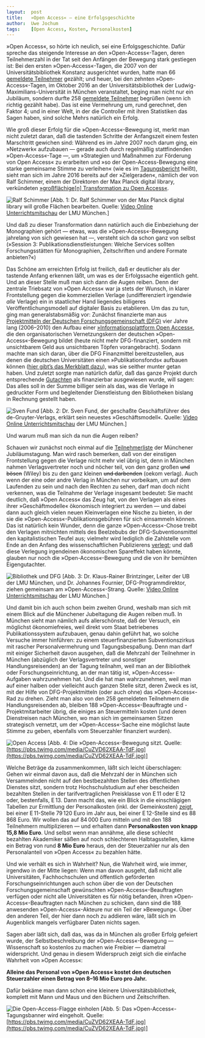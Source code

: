 ```yaml
---
layout:  post
title:   »Open Access« — eine Erfolgsgeschichte
author:  Uwe Jochum
tags:    [Open Access, Kosten, Personalkosten]
---
```


»Open Access«, so hörte ich neulich, sei eine
Erfolgsgeschichte. Dafür spreche das steigende Interesse an den
»Open-Access«-Tagen, deren Teilnehmerzahl in der Tat seit den
Anfängen der Bewegung stark gestiegen ist: Bei den ersten
»Open-Access«-Tagen, die 2007 von der Universitätsbibliothek
Konstanz ausgerichtet wurden, hatte man 66 [gemeldete
Teilnehmer](https://open-access.net/community/open-access-tage/open-access-tage-2007-konstanz/teilnehmerinnen/)
gezählt; und heuer, bei den zehnten »Open-Access«-Tagen, im
Oktober 2016 an der Universitätsbibliothek der
Ludwig-Maximilians-Universität in München veranstaltet, beging
man nicht nur ein Jubiläum, sondern durfte 258 [gemeldete
Teilnehmer](https://open-access.net/community/open-access-tage/open-access-tage-2016-muenchen/teilnehmerinnen/#c2214)
begrüßen (wenn ich richtig gezählt habe). Das ist eine Vermehrung
um, rund gerechnet, den Faktor 4; und in einer Welt, in der die
Controller mit ihren Statistiken das Sagen haben, sind solche
Mehrs natürlich ein Erfolg.

Wie groß dieser Erfolg für die »Open-Access«-Bewegung ist, merkt
man nicht zuletzt daran, daß die tastenden Schritte der
Anfangszeit einem festen Marschtritt gewichen sind: Während es im
Jahre 2007 noch darum ging, ein »Netzwerk« aufzubauen — gerade
auch durch regelmäßig stattfindenden »Open-Access«-Tage —, um
»Strategien und Maßnahmen zur Förderung von Open Access« zu
erarbeiten und »so der Open-Access-Bewegung eine starke
gemeinsame Stimme zu verleihen« (wie es im
[Tagungsbericht](http://nbn-resolving.de/urn:nbn:de:bsz:352-opus-48332)
heißt), sieht man sich im Jahre 2016 bereits auf der
»Zielgeraden«, nämlich der von Ralf Schimmer, einem der
Direktoren der Max Planck digital library, verkündeten
[»großflächige[n] Transformation zu Open
Access«](https://open-access.net/community/open-access-tage/open-access-tage-2016-muenchen/programm/).


![Ralf Schimmer](/5artikel/material/oat-16-muenchen-schimmer-2016-12-07.png
"Dr. Ralf Schimmer von der Max Planck digital library")
[Abb. 1: Dr. Ralf Schimmer von der Max Planck digital library
will große Flächen bearbeiten. Quelle: [Video Online
Unterrichtsmitschau](https://videoonline.edu.lmu.de/de/node/8216)
der LMU München.]

Und daß zu dieser Transformation dann natürlich
auch die Einbeziehung der Monographien gehört — etwas, was die
»Open-Access«-Bewegung jahrelang von sich gewiesen hat —,
versteht sich da schon ganz von selbst (»Session 3:
Publikationsdienstleistungen: Welche Services sollten
Forschungsstätten für Monographien, Zeitschriften und andere
Formate anbieten?«)

Das Schöne am erreichten Erfolg ist freilich, daß er deutlicher
als der tastende Anfang erkennen läßt, um was es der Erfolgssache
eigentlich geht. Und an dieser Stelle muß man sich dann die Augen
reiben. Denn der zentrale Triebsatz von »Open Access« war ja
stets der Wunsch, in klarer Frontstellung gegen die kommerziellen
Verlage (undifferenziert irgendwie *alle* Verlage) ein in
staatlicher Hand liegendes billigeres Veröffentlichungsmodell auf
digitaler Basis zu etablieren. Um das zu tun, ging man
generalstabsmäßig vor: Zunächst finanzierte man aus
[Projektmitteln der Deutschen Forschungsgemeinschaft
(DFG)](http://gepris.dfg.de/gepris/projekt/30757803) vier Jahre
lang (2006–2010) den Aufbau einer [»Informationsplattform Open
Access«](http://www.open-access.net), die den organisatorischen
Vernetzungskern der deutschen »Open-Access«-Bewegung bildet
(heute nicht mehr DFG-finanziert, sondern mit unsichtbarem Geld
aus unsichtbaren Töpfen vorangebracht). Sodann machte man sich
daran, über die DFG Finanzmittel bereitzustellen, aus denen die
deutschen Universitäten einen »Publikationsfonds« aufbauen können
([hier gibt’s das Merkblatt
dazu](http://www.dfg.de/formulare/12_20/12_20_de.pdf)), was sie
seither munter getan haben. Und zuletzt sorgte man natürlich
dafür, daß das ganze Projekt durch entsprechende
[Gutachten](http://www.b-i-t-online.de/heft/2015-05-sommerinterview.pdf)
als finanzierbar ausgewiesen wurde, will sagen: Das alles soll in
der Summe billiger sein als das, was die Verlage in gedruckter
Form und begleitender Dienstleistung den Bibliotheken bislang in
Rechnung gestellt haben.

![Sven
Fund](/5artikel/material/oat-16-muenchen-fund-2016-12-07.png
"Dr. Sven Fund, Geschäftsführer von Knowledge Unlached") [Abb. 2:
Dr. Sven Fund, der geschaßte Geschäftsführer des
de-Gruyter-Verlags, erklärt sein neuestes
»Geschäftsmodell«. Quelle: [Video Online
Unterrichtsmitschau](https://videoonline.edu.lmu.de/de/node/8219)
der LMU München.]

Und warum muß man sich da nun die Augen reiben? 

Schauen wir zunächst noch einmal auf die
[Teilnehmerliste](https://open-access.net/community/open-access-tage/open-access-tage-2016-muenchen/teilnehmerinnen/#c2214)
der Münchener Jubiläumstagung. Man wird rasch bemerken, daß von
der einstigen Frontstellung gegen die Verlage nicht mehr viel
übrig ist, denn in München nahmen Verlagsvertreter noch und
nöcher teil, von den ganz großen <s>und bösen</s> (Wiley) bis zu den
ganz kleinen <s>und darbenden</s> (oekom verlag). Auch wenn der
eine oder andre Verlag in München nur vorbeikam, um auf dem
Laufenden zu sein und nach den Rechten zu sehen, darf man doch
nicht verkennen, was die Teilnahme der Verlage insgesamt
bedeutet: Sie macht deutlich, daß »Open Access« das Zeug hat, von
den Verlagen als eines ihrer »Geschäftmodelle« ökonomisch
integriert zu werden — und dabei dann auch gleich vielen neuen
Kleinverlagen eine Nische zu bieten, in der sie die
»Open-Access«-Publikationsgebühren für sich einsammeln
können. Das ist natürlich kein Wunder, denn die ganze
»Open-Access«-Chose treibt den Verlagen mitnichten mittels des
Beelzebubs der DFG-Subventionsmittel den kapitalistischen Teufel
aus; vielmehr wird lediglich die Zahlstelle vom Ende an den
Anfang des wissenschaftlichen Publizierens
[verlegt](https://uwejochum.github.io/5artikel/politik/open%20access/2016/12/01/oekonomie-open-access/);
und daß diese Verlegung irgendeinen ökonomischen Spareffekt haben
könnte, glauben nur noch die »Open-Access«-Bewegung und die von
ihr bemühten Eigengutachter.

![Bibliothek und
DFG](/5artikel/material/oat-16-muenchen-2016-brintzinger-fournier-2016-12-07.png
"Dr. Brintzinger und Dr. Fournier") [Abb. 3: Dr. Klaus-Rainer
Brintzinger, Leiter der UB der LMU München, und Dr. Johannes
Fournier, DFG-Programmdirektor, ziehen gemeinsam am
»Open-Access«-Strang. Quelle: [Video Online
Unterrichtsmitschau](https://videoonline.edu.lmu.de/de/node/8220)
der LMU München.]

Und damit bin ich auch schon beim zweiten Grund, weshalb man sich
mit einem Blick auf die Münchener Jubeltagung die Augen reiben
muß. In München sieht man nämlich aufs allerschönste, daß der
Versuch, ein möglichst ökonomiefreies, weil direkt vom Staat
betriebenes Publikationssystem aufzubauen, genau dahin geführt
hat, wo solche Versuche immer hinführen: zu einem
steuerfinanzierten Subventionszirkus mit rascher
Personalvermehrung und Tagungsbespaßung. Denn man darf mit
einiger Sicherheit davon ausgehen, daß die Mehrzahl der
Teilnehmer in München (abzüglich der Verlagsvertreter und
sonstiger Handlungsreisenden) an der Tagung teilnahm, weil man an
der Bibliothek oder Forschungseinrichtung, an der man tätig ist,
»Open-Access«-Aufgaben wahrzunehmen hat. Und die hat man
wahrzunehmen, weil man auf einer halben oder vielleicht auch
ganzen Stelle sitzt, deren Zweck es ist, mit der Hilfe von
DFG-Projektmitteln (oder auch ohne) das »Open-Access«-Rad zu
drehen. Zieht man also von den 258 gemeldeten Teilnehmern die
Handlungsreisenden ab, bleiben 188 »Open-Access«-Beauftragte und
-Projektmitarbeiter übrig, die einiges an Steuermitteln kosten
(und deren Dienstreisen nach München, wo man sich im gemeinsamen
Sitzen strategisch vernetzt, um der »Open-Access«-Sache eine
möglichst laute Stimme zu geben, ebenfalls vom Steuerzahler
finanziert wurden).

![Open Access](https://pbs.twimg.com/media/CuZVD62XEAA-TdF.jpg
"Tagungsteilnehmer") [Abb. 4: Die »Open-Access«-Bewegung
sitzt. Quelle:
[https://pbs.twimg.com/media/CuZVD62XEAA-TdF.jpg](https://pbs.twimg.com/media/CuZVD62XEAA-TdF.jpg)]

Welche Beträge da zusammenkommen, läßt sich leicht überschlagen:
Gehen wir einmal davon aus, daß die Mehrzahl der in München sich
Versammelnden nicht auf den bestbezahlten Stellen des
öffentlichen Dienstes sitzt, sondern trotz Hochschulstudium auf
eher bescheiden bezahlten Stellen in der tarifvertraglichen
Preisklasse von E&thinsp;11 oder E&thinsp;12 oder, bestenfalls, E&thinsp;13. Dann macht
das, wie ein Blick in die einschlägigen Tabellen zur Ermittlung
der Personalkosten (inkl. der Gemeinkosten)
[zeigt](http://www.verwaltungsvorschriften-im-internet.de/pdf/BMF-IIIA1-20110509-SF-A001.pdf),
bei einer E&thinsp;11-Stelle 79&thinsp;120 Euro im Jahr aus, bei einer E&thinsp;12-Stelle
sind es 88&thinsp;868 Euro. Wir wollen das auf 84&thinsp;000 Euro mitteln und mit
den 188 Teilnehmern multiplizieren — und erhalten dann
**Personalkosten von knapp 15,8 Mio Euro**. Und selbst wenn man
annähme, alle diese schlecht bezahlten Akademiker säßen auf noch
schlechteren Halbtagsstellen, käme ein Betrag von rund **8 Mio
Euro** heraus, den der Steuerzahler nur als den Personalanteil
von »Open Access« zu bezahlen hätte.

Und wie verhält es sich in Wahrheit? Nun, die Wahrheit wird, wie
immer, irgendwo in der Mitte liegen: Wenn man davon ausgeht, daß
nicht alle Universitäten, Fachhochschulen und öffentlich
geförderten Forschungseinrichtungen auch schon über die von der
Deutschen Forschungsgemeinschaft gewünschten
»Open-Access«-Beauftragten verfügen oder nicht alle Universitäten
es für nötig befanden, ihren »Open-Access«-Beauftragten nach
München zu schicken, dann sind die 188 anwesenden
»Open-Access«-Akteure nur ein Teil der »Bewegung«. Über den
anderen Teil, der hier dann noch zu addieren wäre, läßt sich im
Augenblick mangels verfügbarer Daten nichts sagen.

Sagen aber läßt sich, daß das, was da in München als großer
Erfolg gefeiert wurde, der Selbstbeschreibung der
»Open-Access«-Bewegung — Wissenschaft so kostenlos zu machen wie
Freibier — diametral widerspricht. Und genau in diesem
Widerspruch zeigt sich die einfache Wahrheit von »Open Access«:

**Alleine das Personal von »Open Access« kostet den deutschen
Steuerzahler einen Betrag von 8–16 Mio Euro pro Jahr.**

Dafür bekäme man dann schon eine kleinere Universitätsbibliothek,
komplett mit Mann und Maus und den Büchern und Zeitschriften.

![Die Open-Access-Flagge
einholen](https://pbs.twimg.com/media/Cujs4-uWYAA6pnE.jpg "Das
Münchener Tagungsbanner") [Abb. 5: Das
»Open-Access«-Tagungsbanner wird eingeholt. Quelle:
[https://pbs.twimg.com/media/CuZVD62XEAA-TdF.jpg](https://pbs.twimg.com/media/CuZVD62XEAA-TdF.jpg)]


